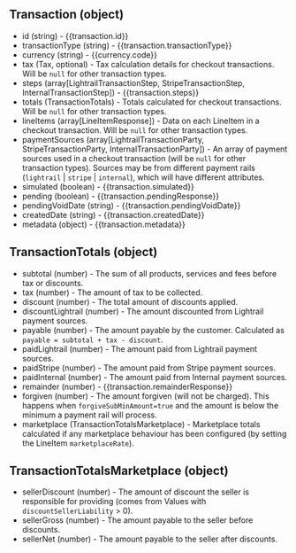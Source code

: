 ## Transaction (object)
+ id (string) - {{transaction.id}}
+ transactionType (string) - {{transaction.transactionType}}
+ currency (string) - {{currency.code}}
+ tax (Tax, optional) - Tax calculation details for checkout transactions. Will be `null` for other transaction types.
+ steps (array[LightrailTransactionStep, StripeTransactionStep, InternalTransactionStep]) - {{transaction.steps}}
+ totals (TransactionTotals) - Totals calculated for checkout transactions. Will be `null` for other transaction types.
+ lineItems (array[LineItemResponse]) - Data on each LineItem in a checkout transaction. Will be `null` for other transaction types.
+ paymentSources (array[LightrailTransactionParty, StripeTransactionParty, InternalTransactionParty]) - An array of payment sources used in a checkout transaction (will be `null` for other transaction types). Sources may be from different payment rails (`lightrail` | `stripe` | `internal`), which will have different attributes.
+ simulated (boolean) - {{transaction.simulated}}
+ pending (boolean) - {{transaction.pendingResponse}}
+ pendingVoidDate (string) - {{transaction.pendingVoidDate}}
+ createdDate (string) - {{transaction.createdDate}}
+ metadata (object) - {{transaction.metadata}}

## TransactionTotals (object)
+ subtotal (number) - The sum of all products, services and fees before tax or discounts.
+ tax (number) - The amount of tax to be collected.
+ discount (number) - The total amount of discounts applied.
+ discountLightrail (number) - The amount discounted from Lightrail payment sources. 
+ payable (number) - The amount payable by the customer. Calculated as `payable = subtotal + tax - discount`.
+ paidLightrail (number) - The amount paid from Lightrail payment sources.
+ paidStripe (number) - The amount paid from Stripe payment sources.
+ paidInternal (number) - The amount paid from Internal payment sources.
+ remainder (number) - {{transaction.remainderResponse}}
+ forgiven (number) - The amount forgiven (will not be charged).  This happens when `forgiveSubMinAmount=true` and the amount is below the minimum a payment rail will process.
+ marketplace (TransactionTotalsMarketplace) - Marketplace totals calculated if any marketplace behaviour has been configured (by setting the LineItem `marketplaceRate`).

## TransactionTotalsMarketplace (object)
+ sellerDiscount (number) - The amount of discount the seller is responsible for providing (comes from Values with `discountSellerLiability` > 0).
+ sellerGross (number) - The amount payable to the seller before discounts.
+ sellerNet (number) - The amount payable to the seller after discounts.
